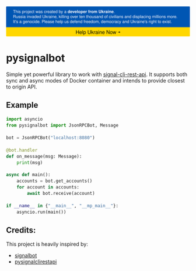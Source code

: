 [![Stand With Ukraine](https://raw.githubusercontent.com/vshymanskyy/StandWithUkraine/main/banner-direct-single.svg)](https://stand-with-ukraine.pp.ua)

# pysignalbot

Simple yet powerful library to work with [signal-cli-rest-api](https://github.com/bbernhard/signal-cli-rest-api). It supports both sync and async modes of Docker container and intends to provide closest to origin API.

## Example

```python
import asyncio
from pysignalbot import JsonRPCBot, Message

bot = JsonRPCBot("localhost:8080")

@bot.handler
def on_message(msg: Message):
    print(msg)

async def main():
    accounts = bot.get_accounts()
    for account in accounts:
        await bot.receive(account)

if __name__ in {"__main__", "__mp_main__"}:
    asyncio.run(main())
```

## Credits:

This project is heavily inspired by:

- [signalbot](https://github.com/filipre/signalbot)
- [pysignalclirestapi](https://github.com/bbernhard/pysignalclirestapi)
